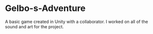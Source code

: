 # Gelbo-s-Adventure
A basic game created in Unity with a collaborator. I worked on all of the sound and art for the project.
